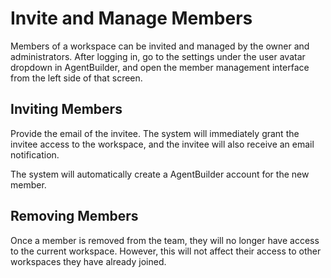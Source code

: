 # Invite and Manage Members

Members of a workspace can be invited and managed by the owner and administrators. After logging in, go to the settings under the user avatar dropdown in AgentBuilder, and open the member management interface from the left side of that screen.

## Inviting Members

Provide the email of the invitee. The system will immediately grant the invitee access to the workspace, and the invitee will also receive an email notification.

The system will automatically create a AgentBuilder account for the new member.

## Removing Members

Once a member is removed from the team, they will no longer have access to the current workspace. However, this will not affect their access to other workspaces they have already joined.